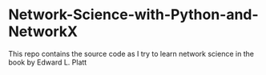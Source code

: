 # Network-Science-with-Python-and-NetworkX
This repo contains the source code as I try to learn network science in the book by Edward L. Platt
